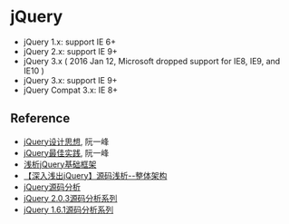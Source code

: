 # jQuery
- jQuery 1.x: support IE 6+
- jQuery 2.x: support IE 9+
- jQuery 3.x ( 2016 Jan 12, Microsoft dropped support for IE8, IE9, and IE10 )
 - jQuery 3.x: support IE 9+
 - jQuery Compat 3.x: IE 8+

## Reference
- [jQuery设计思想](http://www.ruanyifeng.com/blog/2011/07/jquery_fundamentals.html), 阮一峰
- [jQuery最佳实践](http://www.ruanyifeng.com/blog/2011/08/jquery_best_practices), 阮一峰
- [浅析jQuery基础框架](http://www.cnblogs.com/yangjunhua/archive/2012/12/27/2835989.html)
- [【深入浅出jQuery】源码浅析--整体架构](http://www.cnblogs.com/coco1s/p/5261646.html)
- [jQuery源码分析](https://leohxj.gitbooks.io/front-end-database/content/jQuery/jQuery-source-code/index.html)
- [jQuery 2.0.3源码分析系列](http://www.cnblogs.com/aaronjs/p/3279314.html)
- [jQuery 1.6.1源码分析系列](http://www.cnblogs.com/nuysoft/archive/2011/11/14/2248023.html)
